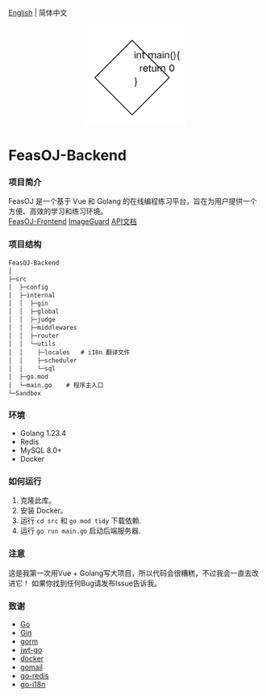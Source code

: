 [English](README.md) | 简体中文
<p align="center">
    <a href="https://github.com/ClaretWheel1481/FeasOJ-Backend">
        <img src="public/logo.png" height="200"/>
    </a>
</p>

# FeasOJ-Backend
### 项目简介
FeasOJ 是一个基于 Vue 和 Golang 的在线编程练习平台，旨在为用户提供一个方便、高效的学习和练习环境。
<br>
[FeasOJ-Frontend](https://github.com/ClaretWheel1481/FeasOJ)
[ImageGuard](https://github.com/ClaretWheel1481/ImageGuard)
[API文档](https://claret-feasoj.apifox.cn)

### 项目结构
```
FeasOJ-Backend
│ 
├─src
│  ├─config
│  ├─internal
│  │  ├─gin
│  │  ├─global
│  │  ├─judge
│  │  ├─middlewares
│  │  ├─router
│  │  └─utils
│  │    ├─locales   # i18n 翻译文件
│  │    ├─scheduler
│  │    └─sql
│  ├─go.mod
│  └─main.go    # 程序主入口
└─Sandbox
```

### 环境
- Golang 1.23.4
- Redis
- MySQL 8.0+
- Docker

### 如何运行
1. 克隆此库。
2. 安装 Docker。
3. 运行 `cd src` 和 `go mod tidy` 下载依赖.
4. 运行 `go run main.go` 启动后端服务器.

### 注意
这是我第一次用Vue + Golang写大项目，所以代码会很糟糕，不过我会一直去改进它！
如果你找到任何Bug请发布Issue告诉我。

### 致谢
- [Go](https://github.com/golang/go)
- [Gin](https://github.com/gin-gonic/gin)
- [gorm](https://github.com/go-gorm/gorm)
- [jwt-go](https://github.com/golang-jwt/jwt)
- [docker](https://github.com/moby/moby)
- [gomail](https://github.com/go-gomail/gomail)
- [go-redis](https://github.com/redis/go-redis)
- [go-i18n](https://github.com/nicksnyder/go-i18n)